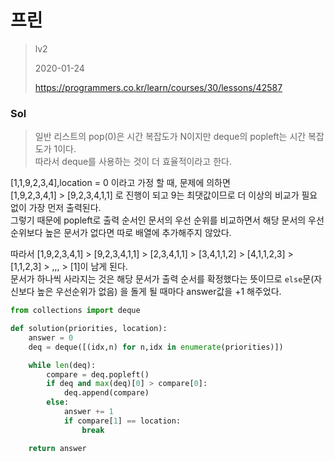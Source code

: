 # 프린
> lv2
>
> 2020-01-24
>
> https://programmers.co.kr/learn/courses/30/lessons/42587

### Sol


> 일반 리스트의 pop(0)은 시간 복잡도가 N이지만 deque의 popleft는 시간 복잡도가 1이다.  
> 따라서 deque를 사용하는 것이 더 효율적이라고 한다.  


[1,1,9,2,3,4],location = 0 이라고 가정 할 때, 문제에 의하면  
[1,9,2,3,4,1] > [9,2,3,4,1,1] 로 진행이 되고 9는 최댓값이므로 더 이상의 비교가 필요 없이 가장 먼저 출력된다.  
그렇기 때문에 popleft로 출력 순서인 문서의 우선 순위를 비교하면서 해당 문서의 우선 순위보다 높은 문서가 없다면 따로 배열에 추가해주지 않았다.  


따라서 [1,9,2,3,4,1] > [9,2,3,4,1,1] > [2,3,4,1,1] > [3,4,1,1,2] > [4,1,1,2,3] > [1,1,2,3] > ,,, > [1]이 남게 된다.  
문서가 하나씩 사라지는 것은 해당 문서가 출력 순서를 확정했다는 뜻이므로 `else`문(자신보다 높은 우선순위가 없음) 을 돌게 될 때마다 answer값을 +1 해주었다.  


```python
from collections import deque

def solution(priorities, location):
    answer = 0
    deq = deque([(idx,n) for n,idx in enumerate(priorities)])

    while len(deq):
        compare = deq.popleft()
        if deq and max(deq)[0] > compare[0]:
            deq.append(compare)
        else:
            answer += 1
            if compare[1] == location:
                break

    return answer
```
